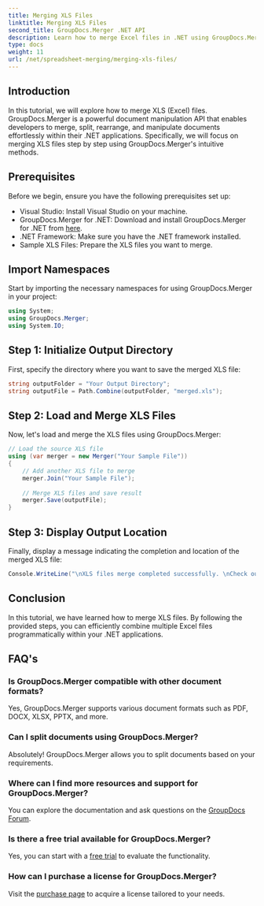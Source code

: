 ```yaml
---
title: Merging XLS Files
linktitle: Merging XLS Files
second_title: GroupDocs.Merger .NET API
description: Learn how to merge Excel files in .NET using GroupDocs.Merger for seamless document manipulation. Follow our step-by-step tutorial.
type: docs
weight: 11
url: /net/spreadsheet-merging/merging-xls-files/
---
```

## Introduction
In this tutorial, we will explore how to merge XLS (Excel) files. GroupDocs.Merger is a powerful document manipulation API that enables developers to merge, split, rearrange, and manipulate documents effortlessly within their .NET applications. Specifically, we will focus on merging XLS files step by step using GroupDocs.Merger's intuitive methods.
## Prerequisites
Before we begin, ensure you have the following prerequisites set up:
- Visual Studio: Install Visual Studio on your machine.
- GroupDocs.Merger for .NET: Download and install GroupDocs.Merger for .NET from [here](https://releases.groupdocs.com/merger/net/).
- .NET Framework: Make sure you have the .NET framework installed.
- Sample XLS Files: Prepare the XLS files you want to merge.

## Import Namespaces
Start by importing the necessary namespaces for using GroupDocs.Merger in your project:
```csharp
using System; 
using GroupDocs.Merger;
using System.IO;
```
## Step 1: Initialize Output Directory
First, specify the directory where you want to save the merged XLS file:
```csharp
string outputFolder = "Your Output Directory";
string outputFile = Path.Combine(outputFolder, "merged.xls");
```
## Step 2: Load and Merge XLS Files
Now, let's load and merge the XLS files using GroupDocs.Merger:
```csharp
// Load the source XLS file
using (var merger = new Merger("Your Sample File"))
{
    // Add another XLS file to merge
    merger.Join("Your Sample File");
    
    // Merge XLS files and save result
    merger.Save(outputFile);
}
```
## Step 3: Display Output Location
Finally, display a message indicating the completion and location of the merged XLS file:
```csharp
Console.WriteLine("\nXLS files merge completed successfully. \nCheck output in {0}", outputFolder);
```

## Conclusion
In this tutorial, we have learned how to merge XLS files. By following the provided steps, you can efficiently combine multiple Excel files programmatically within your .NET applications.

## FAQ's
### Is GroupDocs.Merger compatible with other document formats?
Yes, GroupDocs.Merger supports various document formats such as PDF, DOCX, XLSX, PPTX, and more.
### Can I split documents using GroupDocs.Merger?
Absolutely! GroupDocs.Merger allows you to split documents based on your requirements.
### Where can I find more resources and support for GroupDocs.Merger?
You can explore the documentation and ask questions on the [GroupDocs Forum](https://forum.groupdocs.com/c/merger/32).
### Is there a free trial available for GroupDocs.Merger?
Yes, you can start with a [free trial](https://releases.groupdocs.com/) to evaluate the functionality.
### How can I purchase a license for GroupDocs.Merger?
Visit the [purchase page](https://purchase.groupdocs.com/buy) to acquire a license tailored to your needs.
